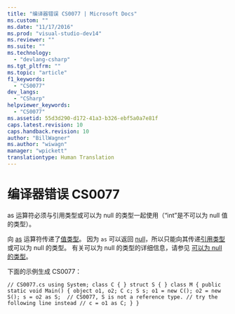 ```yaml
---
title: "编译器错误 CS0077 | Microsoft Docs"
ms.custom: ""
ms.date: "11/17/2016"
ms.prod: "visual-studio-dev14"
ms.reviewer: ""
ms.suite: ""
ms.technology: 
  - "devlang-csharp"
ms.tgt_pltfrm: ""
ms.topic: "article"
f1_keywords: 
  - "CS0077"
dev_langs: 
  - "CSharp"
helpviewer_keywords: 
  - "CS0077"
ms.assetid: 55d3d290-d172-41a3-b326-ebf5a0a7e81f
caps.latest.revision: 10
caps.handback.revision: 10
author: "BillWagner"
ms.author: "wiwagn"
manager: "wpickett"
translationtype: Human Translation
---
```

# 编译器错误 CS0077
as 运算符必须与引用类型或可以为 null 的类型一起使用（“int”是不可以为 null 值的类型）。  
  
 向 [as](../../csharp/language-reference/keywords/as.md) 运算符传递了[值类型](../../csharp/language-reference/keywords/value-types.md)。 因为 `as` 可以返回 [null](../../csharp/language-reference/keywords/null.md)，所以只能向其传递[引用类型](../../csharp/language-reference/keywords/reference-types.md)或可以为 null 的类型。 有关可以为 null 的类型的详细信息，请参见 [可以为 null 的类型](../../csharp/programming-guide/nullable-types/index.md)。  
  
 下面的示例生成 CS0077：  
  
```  
// CS0077.cs using System; class C { } struct S { } class M { public static void Main() { object o1, o2; C c; S s; o1 = new C(); o2 = new S(); s = o2 as S;  // CS0077, S is not a reference type. // try the following line instead // c = o1 as C; } }  
```